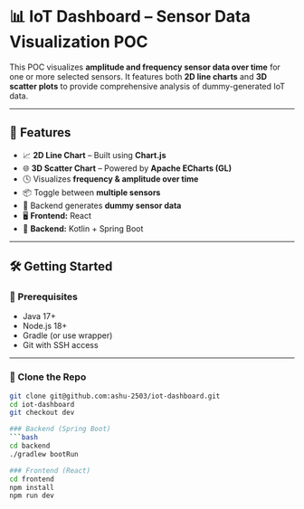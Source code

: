 # 📊 IoT Dashboard – Sensor Data Visualization POC

This POC visualizes **amplitude and frequency sensor data over time** for one or more selected sensors. It features both **2D line charts** and **3D scatter plots** to provide comprehensive analysis of dummy-generated IoT data.

---

## 🚀 Features

- 📈 **2D Line Chart** – Built using **Chart.js**
- 🌐 **3D Scatter Chart** – Powered by **Apache ECharts (GL)**
- 🕓 Visualizes **frequency & amplitude over time**
- 📦 Toggle between **multiple sensors**
- 🔄 Backend generates **dummy sensor data**
- 🖥️ **Frontend:** React
- 🔧 **Backend:** Kotlin + Spring Boot

---

## 🛠️ Getting Started

### 🔹 Prerequisites
- Java 17+
- Node.js 18+
- Gradle (or use wrapper)
- Git with SSH access

---

### 🔸 Clone the Repo

```bash
git clone git@github.com:ashu-2503/iot-dashboard.git
cd iot-dashboard
git checkout dev

### Backend (Spring Boot)
```bash
cd backend
./gradlew bootRun

### Frontend (React)
cd frontend
npm install
npm run dev
